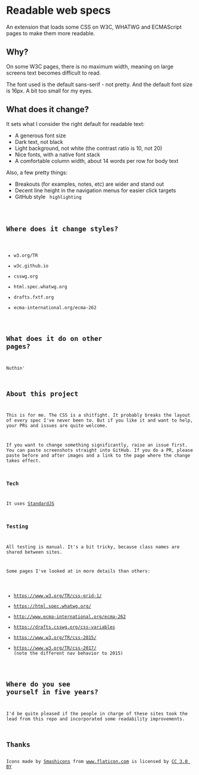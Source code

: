 # Readable web specs
An extension that loads some CSS on W3C, WHATWG and ECMAScript pages to make them more readable.

## Why?
On some W3C pages, there is no maximum width, meaning on large screens text becomes difficult to read.

The font used is the default sans-serif - not pretty. And the default font size is 16px.
A bit too small for my eyes. 

## What does it change?
It sets what I consider the right default for readable text:
- A generous font size
- Dark text, not black
- Light background, not white (the contrast ratio is 10, not 20)
- Nice fonts, with a native font stack
- A comfortable column width, about 14 words per row for body text

Also, a few pretty things:
- Breakouts (for examples, notes, etc) are wider and stand out
- Decent line height in the navigation menus for easier click targets
- GitHub style <code> highlighting

## Where does it change styles?
- w3.org/TR
- w3c.github.io
- csswg.org
- html.spec.whatwg.org
- drafts.fxtf.org
- ecma-international.org/ecma-262

## What does it do on other pages?
Nuthin'

## About this project
This is for me. The CSS is a shitfight. It probably breaks the layout of every spec I've never been to.
But if you like it and want to help, your PRs and issues are quite welcome.

If you want to change something significantly, raise an issue first. You can paste
screenshots straight into GitHub. If you do a PR, please paste before and after images and
a link to the page where the change takes effect. 

### Tech
It uses [StandardJS](https://standardjs.com/)

### Testing
All testing is manual. It's a bit tricky, because class names are shared between sites.

Some pages I've looked at in more details than others:
- https://www.w3.org/TR/css-grid-1/
- https://html.spec.whatwg.org/
- http://www.ecma-international.org/ecma-262
- https://drafts.csswg.org/css-variables
- https://www.w3.org/TR/css-2015/
- https://www.w3.org/TR/css-2017/ (note the different nav behavior to 2015)

## Where do you see yourself in five years?
I'd be quite pleased if the people in charge of these sites took the lead from
this repo and incorporated some readability improvements.

## Thanks
<div>Icons made by <a href="https://www.flaticon.com/authors/smashicons" title="Smashicons">Smashicons</a> from <a href="https://www.flaticon.com/" title="Flaticon">www.flaticon.com</a> is licensed by <a href="http://creativecommons.org/licenses/by/3.0/" title="Creative Commons BY 3.0" target="_blank">CC 3.0 BY</a></div>
